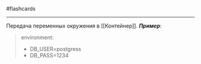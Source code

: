 #flashcards 
***
Передача переменных окружения в [[Контейнер]].
***Пример***:
>environment:
>	- DB_USER=postgress
>	- DB_PASS=1234